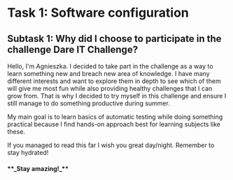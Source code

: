 <h1>Task 1: Software configuration</h1>
<h2>Subtask 1: Why did I choose to participate in the challenge Dare IT Challenge?</h2>

Hello, I'm Agnieszka. I decided to take part in the challenge as a way to learn something new and breach new area of knowledge. I have many different interests and want to explore them in depth to see which of them will give me most fun while also providing healthy challenges that I can grow from. 
That is why I decided to try myself in this challenge and ensure I still manage to do something productive during summer. 

My main goal is to learn basics of automatic testing while doing something practical because I find hands-on approach best for learning subjects like these.

If you managed to read this far I wish you great day/night. Remember to stay hydrated!

<h4>**_Stay amazing!_**<h4>



